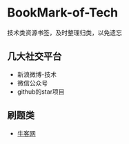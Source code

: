 # BookMark-of-Tech
技术类资源书签，及时整理归类，以免遗忘

## 几大社交平台
- 新浪微博-技术
- 微信公众号
- github的star项目

## 刷题类
- [牛客网](https://www.nowcoder.com)